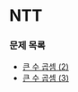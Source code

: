# NTT

### 문제 목록

 - [큰 수 곱셈 (2)](https://www.acmicpc.net/problem/15576)
 - [큰 수 곱셈 (3)](https://www.acmicpc.net/problem/22289)
